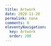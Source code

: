 ```yaml
---
title: Artwork
date: 2020-11-20
permalink: none 
comments: 0
eleventyNavigation:
  key: Artwork
  order: 200
---
```

